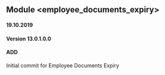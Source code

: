 ## Module <employee_documents_expiry>

#### 19.10.2019
#### Version 13.0.1.0.0
#### ADD
Initial commit for Employee Documents Expiry



